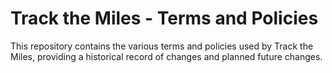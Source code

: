 # Track the Miles - Terms and Policies
This repository contains the various terms and policies used by Track the Miles, providing a historical record of changes and planned future changes.

